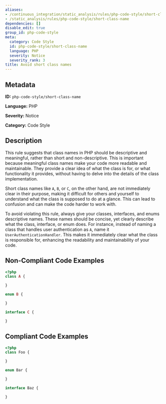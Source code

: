 ```yaml
---
aliases:
- /continuous_integration/static_analysis/rules/php-code-style/short-class-name
- /static_analysis/rules/php-code-style/short-class-name
dependencies: []
disable_edit: true
group_id: php-code-style
meta:
  category: Code Style
  id: php-code-style/short-class-name
  language: PHP
  severity: Notice
  severity_rank: 3
title: Avoid short class names
---
```

<!--  SOURCED FROM https://github.com/DataDog/datadog-static-analyzer-rule-docs -->


## Metadata
**ID:** `php-code-style/short-class-name`

**Language:** PHP

**Severity:** Notice

**Category:** Code Style

## Description
This rule suggests that class names in PHP should be descriptive and meaningful, rather than short and non-descriptive. This is important because meaningful class names make your code more readable and maintainable. They provide a clear idea of what the class is for, or what functionality it provides, without having to delve into the details of the class implementation.

Short class names like `A`, `B`, or `C`, on the other hand, are not immediately clear in their purpose, making it difficult for others and yourself to understand what the class is supposed to do at a glance. This can lead to confusion and can make the code harder to work with.

To avoid violating this rule, always give your classes, interfaces, and enums descriptive names. These names should be concise, yet clearly describe what the class, interface, or enum does. For instance, instead of naming a class that handles user authentication as `A`, name it `UserAuthenticationHandler`. This makes it immediately clear what the class is responsible for, enhancing the readability and maintainability of your code.

## Non-Compliant Code Examples
```php
<?php
class A {

}

enum B {

}

interface C {

}
```

## Compliant Code Examples
```php
<?php
class Foo {

}

enum Bar {

}

interface Baz {

}
```
